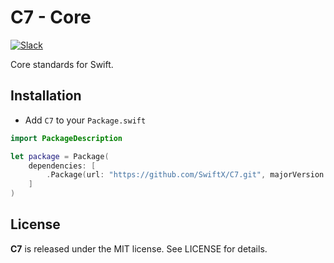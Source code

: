 # C7 - Core

[![Slack][slack-badge]][slack-url]

Core standards for Swift.

## Installation

- Add `C7` to your `Package.swift`

```swift
import PackageDescription

let package = Package(
    dependencies: [
        .Package(url: "https://github.com/SwiftX/C7.git", majorVersion: 0, minor: 1)
    ]
)
```

License
-------

**C7** is released under the MIT license. See LICENSE for details.

[slack-badge]: http://slack.swiftx.io/badge.svg
[slack-url]: http://slack.swiftx.io